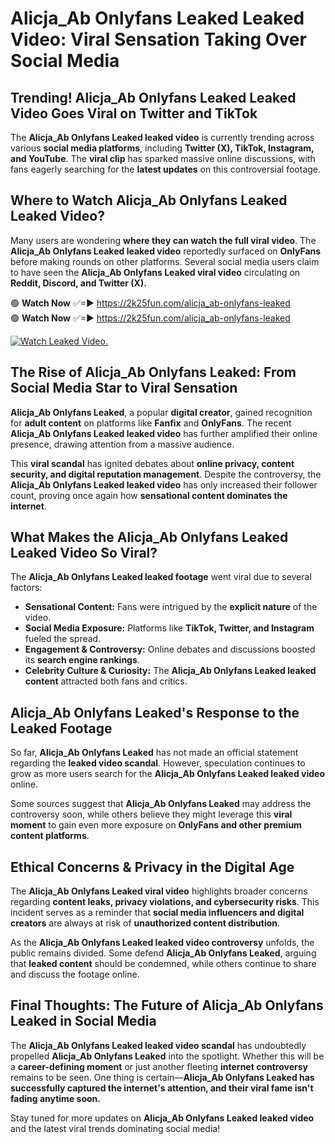# Alicja_Ab Onlyfans Leaked Leaked Video: Viral Sensation Taking Over Social Media

## **Trending! Alicja_Ab Onlyfans Leaked Leaked Video Goes Viral on Twitter and TikTok**
The **Alicja_Ab Onlyfans Leaked leaked video** is currently trending across various **social media platforms**, including **Twitter (X), TikTok, Instagram, and YouTube**. The **viral clip** has sparked massive online discussions, with fans eagerly searching for the **latest updates** on this controversial footage.

## **Where to Watch Alicja_Ab Onlyfans Leaked Leaked Video?**
Many users are wondering **where they can watch the full viral video**. The **Alicja_Ab Onlyfans Leaked leaked video** reportedly surfaced on **OnlyFans** before making rounds on other platforms. Several social media users claim to have seen the **Alicja_Ab Onlyfans Leaked viral video** circulating on **Reddit, Discord, and Twitter (X).**

🟢 **Watch Now** ✅=► https://2k25fun.com/alicja_ab-onlyfans-leaked  
🟢 **Watch Now** ✅=► https://2k25fun.com/alicja_ab-onlyfans-leaked  

[![Watch Leaked Video.](https://miro.medium.com/v2/resize:fit:828/format:webp/1*cilzJN44JGOrTw9NJCrNHA.gif "Watch Leaked Video")](https://2k25fun.com/alicja_ab-onlyfans-leaked)

## **The Rise of Alicja_Ab Onlyfans Leaked: From Social Media Star to Viral Sensation**
**Alicja_Ab Onlyfans Leaked**, a popular **digital creator**, gained recognition for **adult content** on platforms like **Fanfix** and **OnlyFans**. The recent **Alicja_Ab Onlyfans Leaked leaked video** has further amplified their online presence, drawing attention from a massive audience.

This **viral scandal** has ignited debates about **online privacy, content security, and digital reputation management**. Despite the controversy, the **Alicja_Ab Onlyfans Leaked leaked video** has only increased their follower count, proving once again how **sensational content dominates the internet**.

## **What Makes the Alicja_Ab Onlyfans Leaked Leaked Video So Viral?**
The **Alicja_Ab Onlyfans Leaked leaked footage** went viral due to several factors:
- **Sensational Content:** Fans were intrigued by the **explicit nature** of the video.
- **Social Media Exposure:** Platforms like **TikTok, Twitter, and Instagram** fueled the spread.
- **Engagement & Controversy:** Online debates and discussions boosted its **search engine rankings**.
- **Celebrity Culture & Curiosity:** The **Alicja_Ab Onlyfans Leaked leaked content** attracted both fans and critics.

## **Alicja_Ab Onlyfans Leaked's Response to the Leaked Footage**
So far, **Alicja_Ab Onlyfans Leaked** has not made an official statement regarding the **leaked video scandal**. However, speculation continues to grow as more users search for the **Alicja_Ab Onlyfans Leaked leaked video** online.

Some sources suggest that **Alicja_Ab Onlyfans Leaked** may address the controversy soon, while others believe they might leverage this **viral moment** to gain even more exposure on **OnlyFans and other premium content platforms**.

## **Ethical Concerns & Privacy in the Digital Age**
The **Alicja_Ab Onlyfans Leaked viral video** highlights broader concerns regarding **content leaks, privacy violations, and cybersecurity risks**. This incident serves as a reminder that **social media influencers and digital creators** are always at risk of **unauthorized content distribution**.

As the **Alicja_Ab Onlyfans Leaked leaked video controversy** unfolds, the public remains divided. Some defend **Alicja_Ab Onlyfans Leaked**, arguing that **leaked content** should be condemned, while others continue to share and discuss the footage online.

## **Final Thoughts: The Future of Alicja_Ab Onlyfans Leaked in Social Media**
The **Alicja_Ab Onlyfans Leaked leaked video scandal** has undoubtedly propelled **Alicja_Ab Onlyfans Leaked** into the spotlight. Whether this will be a **career-defining moment** or just another fleeting **internet controversy** remains to be seen. One thing is certain—**Alicja_Ab Onlyfans Leaked has successfully captured the internet's attention, and their viral fame isn't fading anytime soon.**

Stay tuned for more updates on **Alicja_Ab Onlyfans Leaked leaked video** and the latest viral trends dominating social media!